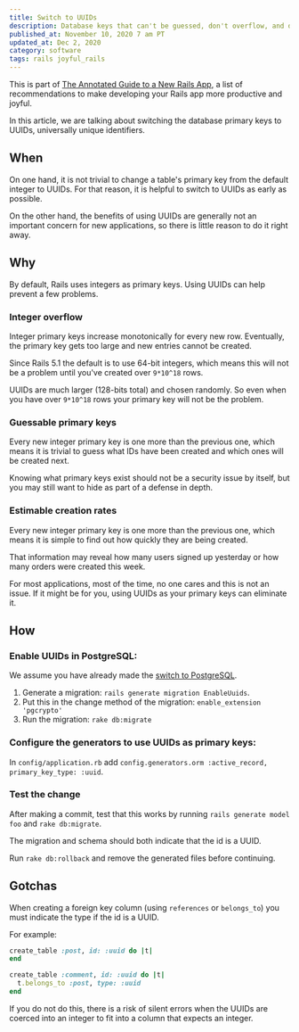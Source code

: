 ```yaml
---
title: Switch to UUIDs
description: Database keys that can't be guessed, don't overflow, and don't leak information.
published_at: November 10, 2020 7 am PT
updated_at: Dec 2, 2020
category: software
tags: rails joyful_rails
---
```


This is part of [The Annotated Guide to a New Rails
App](the_annotated_guide_to_a_new_rails_app), a list of
recommendations to make developing your Rails app more productive and joyful.

In this article, we are talking about switching the database primary keys to
UUIDs, universally unique identifiers.

## When

On one hand, it is not trivial to change a table's primary key from the default
integer to UUIDs. For that reason, it is helpful to switch to UUIDs as early as
possible.

On the other hand, the benefits of using UUIDs are generally not an important
concern for new applications, so there is little reason to do it right away.

## Why

By default, Rails uses integers as primary keys. Using UUIDs can help prevent a
few problems.

### Integer overflow

Integer primary keys increase monotonically for every new row. Eventually, the
primary key gets too large and new entries cannot be created.

Since Rails 5.1 the default is to use 64-bit integers, which means this will
not be a problem until you've created over `9*10^18` rows.

UUIDs are much larger (128-bits total) and chosen randomly. So even when
you have over `9*10^18` rows your primary key will not be the problem.

### Guessable primary keys

Every new integer primary key is one more than the previous one, which means it
is trivial to guess what IDs have been created and which ones will be created
next.

Knowing what primary keys exist should not be a security issue by itself, but
you may still want to hide as part of a defense in depth.

### Estimable creation rates

Every new integer primary key is one more than the previous one, which means it
is simple to find out how quickly they are being created.

That information may reveal how many users signed up yesterday or how many
orders were created this week.

For most applications, most of the time, no one cares and this is not an issue.
If it might be for you, using UUIDs as your primary keys can eliminate it.

## How

### Enable UUIDs in PostgreSQL:

We assume you have already made the [switch to
PostgreSQL](switch_to_postgresql).

1. Generate a migration: `rails generate migration EnableUuids`.
2. Put this in the change method of the migration: `enable_extension 'pgcrypto'`
3. Run the migration: `rake db:migrate`

### Configure the generators to use UUIDs as primary keys:

In `config/application.rb` add `config.generators.orm :active_record,
primary_key_type: :uuid`.

### Test the change

After making a commit, test that this works by running `rails generate model
foo` and `rake db:migrate`.

The migration and schema should both indicate that the id is a UUID.

Run `rake db:rollback` and remove the generated files before continuing.

## Gotchas

When creating a foreign key column (using `references` or `belongs_to`) you must
indicate the type if the id is a UUID.

For example:

```ruby
create_table :post, id: :uuid do |t|
end

create_table :comment, id: :uuid do |t|
  t.belongs_to :post, type: :uuid
end
```
If you do not do this, there is a risk of silent errors when the UUIDs are
coerced into an integer to fit into a column that expects an integer.

